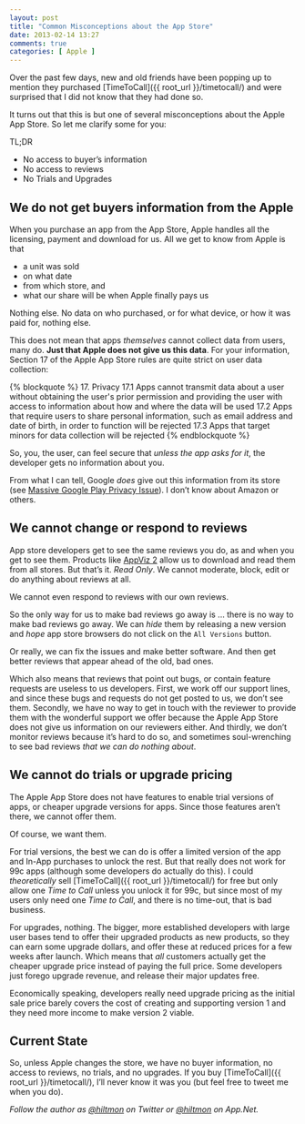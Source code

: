 ```yaml
---
layout: post
title: "Common Misconceptions about the App Store"
date: 2013-02-14 13:27
comments: true
categories: [ Apple ]
---
```


Over the past few days, new and old friends have been popping up to mention they purchased [TimeToCall]({{ root_url }}/timetocall/) and were surprised that I did not know that they had done so.

It turns out that this is but one of several misconceptions about the Apple App Store. So let me clarify some for you:

TL;DR

* No access to buyer’s information
* No access to reviews
* No Trials and Upgrades

## We do not get buyers information from the Apple

When you purchase an app from the App Store, Apple handles all the licensing, payment and download for us. All we get to know from Apple is that 

* a unit was sold
* on what date 
* from which store, and 
* what our share will be when Apple finally pays us

Nothing else. No data on who purchased, or for what device, or how it was paid for, nothing else.

This does not mean that apps *themselves* cannot collect data from users, many do. **Just that Apple does not give us this data**. For your information, Section 17 of the Apple App Store rules are quite strict on user data collection:

{% blockquote %}
17. Privacy
17.1 Apps cannot transmit data about a user without obtaining the user's prior permission and providing the user with access to information about how and where the data will be used
17.2 Apps that require users to share personal information, such as email address and date of birth, in order to function will be rejected 
17.3 Apps that target minors for data collection will be rejected
{% endblockquote %}

So, you, the user, can feel secure that *unless the app asks for it*, the developer gets no information about you.

From what I can tell, Google *does* give out this information from its store (see [Massive Google Play Privacy Issue](http://phetdreams.tumblr.com/post/42959902001/massive-google-play-privacy-issue)). I don’t know about Amazon or others.

## We cannot change or respond to reviews

App store developers get to see the same reviews you do, as and when you get to see them. Products like [AppViz 2](http://www.ideaswarm.com/AppViz2.html) allow us to download and read them from all stores. But that’s it. *Read Only*. We cannot moderate, block, edit or do anything about reviews at all.

We cannot even respond to reviews with our own reviews.

So the only way for us to make bad reviews go away is ... there is no way to make bad reviews go away. We can *hide* them by releasing a new version and *hope* app store browsers do not click on the `All Versions` button.

Or really, we can fix the issues and make better software. And then get better reviews that appear ahead of the old, bad ones.

Which also means that reviews that point out bugs, or contain feature requests are useless to us developers. First, we work off our support lines, and since these bugs and requests do not get posted to us, we don’t see them. Secondly, we have no way to get in touch with the reviewer to provide them with the wonderful support we offer because the Apple App Store does not give us information on our reviewers either. And thirdly, we don’t monitor reviews because it’s hard to do so, and sometimes soul-wrenching to see bad reviews *that we can do nothing about*.

## We cannot do trials or upgrade pricing

The Apple App Store does not have features to enable trial versions of apps, or cheaper upgrade versions for apps. Since those features aren’t there, we cannot offer them. 

Of course, we want them.

For trial versions, the best we can do is offer a limited version of the app and In-App purchases to unlock the rest. But that really does not work for 99c apps (although some developers do actually do this). I could *theoretically* sell [TimeToCall]({{ root_url }}/timetocall/) for free but only allow one *Time to Call* unless you unlock it for 99c, but since most of my users only need one *Time to Call*, and there is no time-out, that is bad business.

For upgrades, nothing. The bigger, more established developers with large user bases tend to offer their upgraded products as new products, so they can earn some upgrade dollars, and offer these at reduced prices for a few weeks after launch. Which means that *all* customers actually get the cheaper upgrade price instead of paying the full price. Some developers just forego upgrade revenue, and release their major updates free.

Economically speaking, developers really need upgrade pricing as the initial sale price barely covers the cost of creating and supporting version 1 and they need more income to make version 2 viable.

## Current State

So, unless Apple changes the store, we have no buyer information, no access to reviews, no trials, and no upgrades. If you buy [TimeToCall]({{ root_url }}/timetocall/), I’ll never know it was you (but feel free to tweet me when you do).

*Follow the author as [@hiltmon](https://twitter.com/hiltmon) on Twitter or [@hiltmon](http://alpha.app.net/hiltmon) on App.Net.*